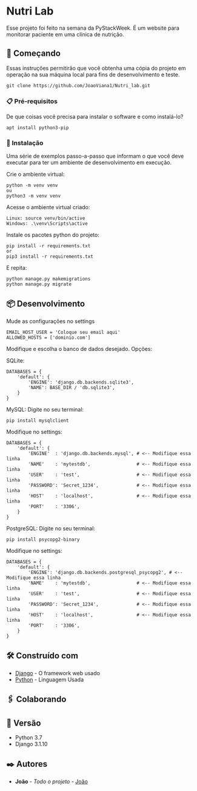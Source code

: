 # Nutri Lab

Esse projeto foi feito na semana da PyStackWeek. É um website para monitorar paciente em uma clínica de nutrição.

## 🚀 Começando

Essas instruções permitirão que você obtenha uma cópia do projeto em operação na sua máquina local para fins de desenvolvimento e teste.

```
git clone https://github.com/JoaoViana1/Nutri_lab.git
```

### 📋 Pré-requisitos

De que coisas você precisa para instalar o software e como instalá-lo?

```
apt install python3-pip
```

### 🔧 Instalação

Uma série de exemplos passo-a-passo que informam o que você deve executar para ter um ambiente de desenvolvimento em execução.

Crie o ambiente virtual:
```
python -m venv venv
ou
python3 -m venv venv
```
Acesse o ambiente virtual criado:
```
Linux: source venv/bin/active
Windows: .\venv\Scripts\active
```
Instale os pacotes python do projeto:
```
pip install -r requirements.txt
or
pip3 install -r requirements.txt

```

E repita:

```
python manage.py makemigrations
python manage.py migrate
```


## 📦 Desenvolvimento

Mude as configurações no settings
```
EMAIL_HOST_USER = 'Coloque seu email aqui'
ALLOWED_HOSTS = ['dominio.com']

```

Modifique e escolha o banco de dados desejado. Opções:

SQLite:
```
DATABASES = {
    'default': {
        'ENGINE': 'django.db.backends.sqlite3',
        'NAME': BASE_DIR / 'db.sqlite3',
    }
}
```
MySQL:
Digite no seu terminal:
```
pip install mysqlclient
```
Modifique no settings:
```
DATABASES = {
    'default': {
        'ENGINE'  : 'django.db.backends.mysql', # <-- Modifique essa linha
        'NAME'    : 'mytestdb',                 # <-- Modifique essa linha 
        'USER'    : 'test',                     # <-- Modifique essa linha
        'PASSWORD': 'Secret_1234',              # <-- Modifique essa linha
        'HOST'    : 'localhost',                # <-- Modifique essa linha
        'PORT'    : '3306',
    }
}
```

PostgreSQL:
Digite no seu terminal:
```
pip install psycopg2-binary
```
Modifique no settings:
```
DATABASES = {
    'default': {
        'ENGINE': 'django.db.backends.postgresql_psycopg2', # <-- Modifique essa linha
        'NAME'    : 'mytestdb',                 # <-- Modifique essa linha 
        'USER'    : 'test',                     # <-- Modifique essa linha
        'PASSWORD': 'Secret_1234',              # <-- Modifique essa linha
        'HOST'    : 'localhost',                # <-- Modifique essa linha
        'PORT'    : '3306',
    }
}
```

## 🛠️ Construído com

* [Django](https://docs.djangoproject.com/en/4.0/) - O framework web usado
* [Python](https://docs.python.org/3.7/) - Linguagem Usada

## 🖇️ Colaborando

## 📌 Versão

* Python 3.7
* Django 3.1.10
## ✒️ Autores


* **João** - *Todo o projeto* - [João](https://www.linkedin.com/in/jo%C3%A3o-guilherme-viana-de-medeiros-b903251a3/)




